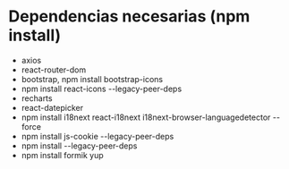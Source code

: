 # Dependencias necesarias (npm install)
 - axios
 - react-router-dom
 - bootstrap, npm install bootstrap-icons
 - npm install react-icons --legacy-peer-deps
 - recharts
 - react-datepicker
 - npm install i18next react-i18next i18next-browser-languagedetector --force
 - npm install js-cookie --legacy-peer-deps
 - npm install --legacy-peer-deps
 - npm install formik yup







